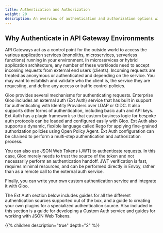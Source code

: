 ```yaml
---
title: Authentication and Authorization
weight: 20
description: An overview of authentication and authorization options with Gloo.
---
```


## Why Authenticate in API Gateway Environments

API Gateways act as a control point for the outside world to access the various application services (monoliths, microservices, serverless functions) running in your environment. In microservices or hybrid application architecture, any number of these workloads need to accept incoming requests from external end users (clients). Incoming requests are treated as anonymous or authenticated and depending on the service. You may want to establish and validate who the client is, the service they are requesting, and define any access or traffic control policies.

Gloo provides several mechanisms for authenticating requests. Enterprise Gloo includes an external auth (Ext Auth) service that has built in support for authenticating with Identity Providers over LDAP or OIDC. It also supports other forms of authentication, including basic auth and API keys. Ext Auth has a plugin framework so that custom business logic for bespoke auth protocols can be loaded and configured easily with Gloo. Ext Auth also supports a dynamic, flexible language called Rego for applying fine-grained authorization policies using Open Policy Agent. Ext Auth configuration can be chained to perform a multi-step authentication and authorization process.

You can also use JSON Web Tokens (JWT) to authenticate requests. In this case, Gloo merely needs to trust the source of the token and not necessarily perform an authentication handoff. JWT verification is fast, requires minimal resources, and can be performed directly in Envoy, rather than as a remote call to the external auth service.

Finally, you can write your own custom authentication service and integrate it with Gloo. 

The Ext Auth section below includes guides for all the different authentication sources supported out of the box, and a guide to creating your own plugins for a specialized authentication source. Also included in this section is a guide for developing a Custom Auth service and guides for working with JSON Web Tokens.


{{% children description="true" depth="2" %}}
